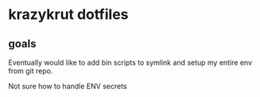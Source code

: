 # krazykrut dotfiles

## goals

Eventually would like to add bin scripts to symlink and setup my entire env from git repo.

Not sure how to handle ENV secrets
